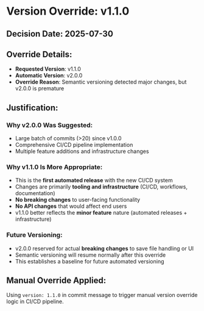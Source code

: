 # Version Override: v1.1.0

## Decision Date: 2025-07-30

## Override Details:
- **Requested Version**: v1.1.0
- **Automatic Version**: v2.0.0
- **Override Reason**: Semantic versioning detected major changes, but v2.0.0 is premature

## Justification:

### Why v2.0.0 Was Suggested:
- Large batch of commits (>20) since v1.0.0
- Comprehensive CI/CD pipeline implementation
- Multiple feature additions and infrastructure changes

### Why v1.1.0 Is More Appropriate:
- This is the **first automated release** with the new CI/CD system
- Changes are primarily **tooling and infrastructure** (CI/CD, workflows, documentation)
- **No breaking changes** to user-facing functionality
- **No API changes** that would affect end users
- v1.1.0 better reflects the **minor feature** nature (automated releases + infrastructure)

### Future Versioning:
- v2.0.0 reserved for actual **breaking changes** to save file handling or UI
- Semantic versioning will resume normally after this override
- This establishes a baseline for future automated versioning

## Manual Override Applied:
Using `version: 1.1.0` in commit message to trigger manual version override logic in CI/CD pipeline.
